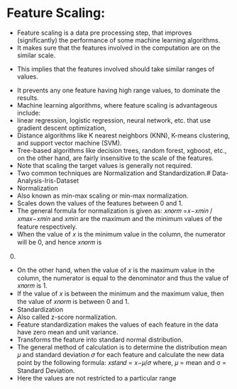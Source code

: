 # Feature Scaling:
* Feature scaling is a data pre processing step, that improves (significantly) the performance of some 
machine learning algorithms.
* It makes sure that the features involved in the computation are on the similar scale. 
- This implies that the features involved should take similar ranges of values. 
* It prevents any one feature having high range values, to dominate the results.
* Machine learning algorithms, where feature scaling is advantageous include:
* linear regression, logistic regression, neural network, etc. that use gradient descent optimization,
* Distance algorithms like K nearest neighbors (KNN), K-means clustering, and support vector machine 
(SVM). 
* Tree-based algorithms like decision trees, random forest, xgboost, etc., on the other hand, are fairly 
insensitive to the scale of the features.
* Note that scaling the target values is generally not required.
* Two common techniques are Normalization and Standardization.# Data-Analysis-Iris-Dataset
* Normalization
* Also known as min-max scaling or min-max normalization.
* Scales down the values of the features between 0 and 1. 
* The general formula for normalization is given as:
𝑥𝑛𝑜𝑟𝑚 =𝑥−𝑥𝑚𝑖𝑛 / 𝑥𝑚𝑎𝑥−𝑥𝑚𝑖𝑛 and 𝑥𝑚𝑖𝑛 are the maximum and the minimum values of the feature respectively.
* When the value of 𝑥 is the minimum value in the column, the numerator will be 0, and hence 𝑥𝑛𝑜𝑟𝑚 is 
0.
* On the other hand, when the value of 𝑥 is the maximum value in the column, the numerator is equal to 
the denominator and thus the value of 𝑥𝑛𝑜𝑟𝑚 is 1.
* If the value of 𝑥 is between the minimum and the maximum value, then the value of 𝑥𝑛𝑜𝑟𝑚 is between 
0 and 1.
* Standardization
* Also called z-score normalization.
* Feature standardization makes the values of each feature in the data have zero mean and unit variance.
* Transforms the feature into standard normal distribution.
* The general method of calculation is to determine the distribution mean 𝜇 and standard deviation 𝜎 for 
each feature and calculate the new data point by the following formula:
𝑥𝑠𝑡𝑎𝑛𝑑 = 𝑥−𝜇/𝜎  where, 𝜇 = mean and  σ = Standard Deviation.
* Here the values are not restricted to a particular range
  
